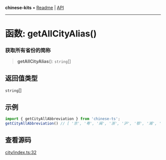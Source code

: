 **chinese-kits** • [Readme](../README.md) \| [API](../globals.md)

***

# 函数: getAllCityAlias()

### 获取所有省份的简称

<a id="undefined" name="undefined"></a>

> **getAllCityAlias**(): `string`[]

## 返回值类型

`string`[]

## 示例

```ts
import { getCityAllAbbreviation } from 'chinese-ts';
getCityAllAbbreviation() // [ '京', '粤', '闽', '浙', '沪', '鄂', '湘', '赣', '琼', '津', '渝', '冀', '豫', '皖', '桂', '川', '黔', '晋', '辽', '吉', '黑', '苏', '鲁', '云', '陕', '甘', '青', '蒙', '宁', '新', '藏', '港', '澳', '台' ]
```

## 查看源码

[city/index.ts:32](https://github.com/hacxy/chinese-kits/blob/5b1794424faad6636f4b4dcee5780ecb7274c1f6/src/city/index.ts#L32)
